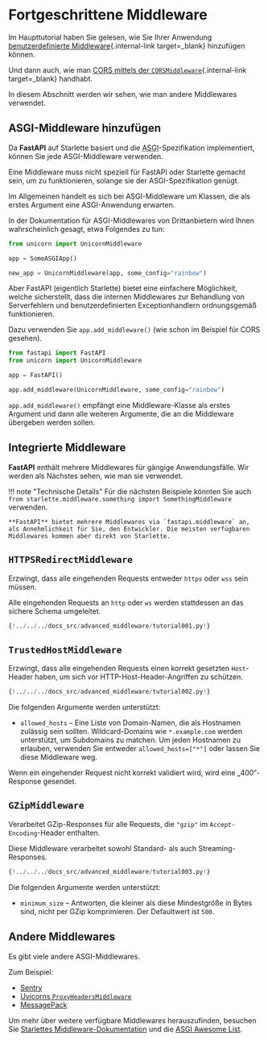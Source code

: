 # Fortgeschrittene Middleware

Im Haupttutorial haben Sie gelesen, wie Sie Ihrer Anwendung [benutzerdefinierte Middleware](../tutorial/middleware.md){.internal-link target=_blank} hinzufügen können.

Und dann auch, wie man [CORS mittels der `CORSMiddleware`](../tutorial/cors.md){.internal-link target=_blank} handhabt.

In diesem Abschnitt werden wir sehen, wie man andere Middlewares verwendet.

## ASGI-Middleware hinzufügen

Da **FastAPI** auf Starlette basiert und die <abbr title="Asynchronous Server Gateway Interface">ASGI</abbr>-Spezifikation implementiert, können Sie jede ASGI-Middleware verwenden.

Eine Middleware muss nicht speziell für FastAPI oder Starlette gemacht sein, um zu funktionieren, solange sie der ASGI-Spezifikation genügt.

Im Allgemeinen handelt es sich bei ASGI-Middleware um Klassen, die als erstes Argument eine ASGI-Anwendung erwarten.

In der Dokumentation für ASGI-Middlewares von Drittanbietern wird Ihnen wahrscheinlich gesagt, etwa Folgendes zu tun:

```Python
from unicorn import UnicornMiddleware

app = SomeASGIApp()

new_app = UnicornMiddleware(app, some_config="rainbow")
```

Aber FastAPI (eigentlich Starlette) bietet eine einfachere Möglichkeit, welche sicherstellt, dass die internen Middlewares zur Behandlung von Serverfehlern und benutzerdefinierten Exceptionhandlern ordnungsgemäß funktionieren.

Dazu verwenden Sie `app.add_middleware()` (wie schon im Beispiel für CORS gesehen).

```Python
from fastapi import FastAPI
from unicorn import UnicornMiddleware

app = FastAPI()

app.add_middleware(UnicornMiddleware, some_config="rainbow")
```

`app.add_middleware()` empfängt eine Middleware-Klasse als erstes Argument und dann alle weiteren Argumente, die an die Middleware übergeben werden sollen.

## Integrierte Middleware

**FastAPI** enthält mehrere Middlewares für gängige Anwendungsfälle. Wir werden als Nächstes sehen, wie man sie verwendet.

!!! note "Technische Details"
    Für die nächsten Beispiele könnten Sie auch `from starlette.middleware.something import SomethingMiddleware` verwenden.

    **FastAPI** bietet mehrere Middlewares via `fastapi.middleware` an, als Annehmlichkeit für Sie, den Entwickler. Die meisten verfügbaren Middlewares kommen aber direkt von Starlette.

## `HTTPSRedirectMiddleware`

Erzwingt, dass alle eingehenden Requests entweder `https` oder `wss` sein müssen.

Alle eingehenden Requests an `http` oder `ws` werden stattdessen an das sichere Schema umgeleitet.

```Python hl_lines="2  6"
{!../../../docs_src/advanced_middleware/tutorial001.py!}
```

## `TrustedHostMiddleware`

Erzwingt, dass alle eingehenden Requests einen korrekt gesetzten `Host`-Header haben, um sich vor HTTP-Host-Header-Angriffen zu schützen.

```Python hl_lines="2  6-8"
{!../../../docs_src/advanced_middleware/tutorial002.py!}
```

Die folgenden Argumente werden unterstützt:

* `allowed_hosts` – Eine Liste von Domain-Namen, die als Hostnamen zulässig sein sollten. Wildcard-Domains wie `*.example.com` werden unterstützt, um Subdomains zu matchen. Um jeden Hostnamen zu erlauben, verwenden Sie entweder `allowed_hosts=["*"]` oder lassen Sie diese Middleware weg.

Wenn ein eingehender Request nicht korrekt validiert wird, wird eine „400“-Response gesendet.

## `GZipMiddleware`

Verarbeitet GZip-Responses für alle Requests, die `"gzip"` im `Accept-Encoding`-Header enthalten.

Diese Middleware verarbeitet sowohl Standard- als auch Streaming-Responses.

```Python hl_lines="2  6"
{!../../../docs_src/advanced_middleware/tutorial003.py!}
```

Die folgenden Argumente werden unterstützt:

* `minimum_size` – Antworten, die kleiner als diese Mindestgröße in Bytes sind, nicht per GZip komprimieren. Der Defaultwert ist `500`.

## Andere Middlewares

Es gibt viele andere ASGI-Middlewares.

Zum Beispiel:

* <a href="https://docs.sentry.io/platforms/python/guides/fastapi/" class="external-link" target="_blank">Sentry</a>
* <a href="https://github.com/encode/uvicorn/blob/master/uvicorn/middleware/proxy_headers.py" class="external-link" target="_blank">Uvicorns `ProxyHeadersMiddleware`</a>
* <a href="https://github.com/florimondmanca/msgpack-asgi" class="external-link" target="_blank">MessagePack</a>

Um mehr über weitere verfügbare Middlewares herauszufinden, besuchen Sie <a href="https://www.starlette.io/middleware/" class="external-link" target="_blank">Starlettes Middleware-Dokumentation</a> und die <a href="https://github.com/florimondmanca/awesome-asgi" class="external-link" target="_blank">ASGI Awesome List</a>.
